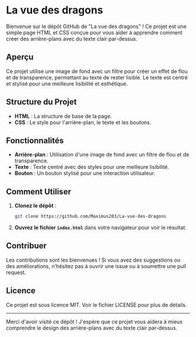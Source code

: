 # La vue des dragons

Bienvenue sur le dépôt GitHub de "La vue des dragons" ! Ce projet est une simple page HTML et CSS conçue pour vous aider à apprendre comment créer des arrière-plans avec du texte clair par-dessus.

## Aperçu

Ce projet utilise une image de fond avec un filtre pour créer un effet de flou et de transparence, permettant au texte de rester lisible. Le texte est centré et stylisé pour une meilleure lisibilité et esthétique.

## Structure du Projet

- **HTML** : La structure de base de la page.
- **CSS** : Le style pour l'arrière-plan, le texte et les boutons.

## Fonctionnalités

- **Arrière-plan** : Utilisation d'une image de fond avec un filtre de flou et de transparence.
- **Texte** : Texte centré avec des styles pour une meilleure lisibilité.
- **Bouton** : Un bouton stylisé pour une interaction utilisateur.

## Comment Utiliser

1. **Clonez le dépôt** :
   ```bash
   git clone https://github.com/Maximus203/La-vue-des-dragons
   ```

2. **Ouvrez le fichier `index.html`** dans votre navigateur pour voir le résultat.


## Contribuer

Les contributions sont les bienvenues ! Si vous avez des suggestions ou des améliorations, n'hésitez pas à ouvrir une issue ou à soumettre une pull request.

## Licence

Ce projet est sous licence MIT. Voir le fichier LICENSE pour plus de détails.

---

Merci d'avoir visité ce dépôt ! J'espère que ce projet vous aidera à mieux comprendre le design des arrière-plans avec du texte clair par-dessus.